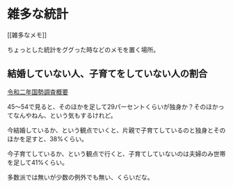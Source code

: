 # 雑多な統計

[[雑多なメモ]]

ちょっとした統計をググった時などのメモを置く場所。

## 結婚していない人、子育てをしていない人の割合

[令和二年国勢調査概要](https://www.stat.go.jp/data/kokusei/2020/kekka/pdf/outline_01.pdf)

45～54で見ると、そのほかを足して29パーセントくらいが独身か？そのほかってなんやねん、という気もするけれど。

今結婚しているか、という観点でいくと、片親で子育てしているのと独身とそのほかを足すと、38%くらい。

今子育てしているか、という観点で行くと、子育てしていないのは夫婦のみ世帯を足して41%くらい。

多数派では無いが少数の例外でも無い、くらいだな。